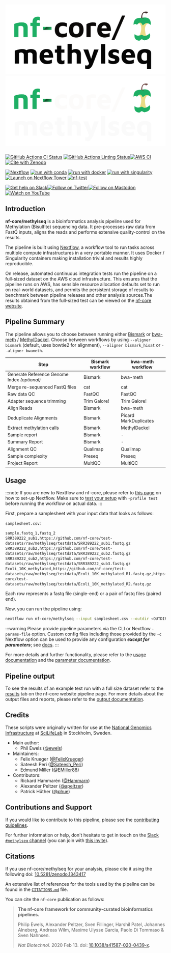 # ![nf-core/methylseq](docs/images/nf-core-methylseq_logo_light.png#gh-light-mode-only) ![nf-core/methylseq](docs/images/nf-core-methylseq_logo_dark.png#gh-dark-mode-only)

[![GitHub Actions CI Status](https://github.com/nf-core/methylseq/workflows/nf-core%20CI/badge.svg)](https://github.com/nf-core/methylseq/actions?query=workflow%3A%22nf-core+CI%22)
[![GitHub Actions Linting Status](https://github.com/nf-core/methylseq/workflows/nf-core%20linting/badge.svg)](https://github.com/nf-core/methylseq/actions?query=workflow%3A%22nf-core+linting%22)[![AWS CI](https://img.shields.io/badge/CI%20tests-full%20size-FF9900?labelColor=000000&logo=Amazon%20AWS)](https://nf-co.re/methylseq/results)[![Cite with Zenodo](http://img.shields.io/badge/DOI-10.5281/zenodo.1343417-1073c8?labelColor=000000)](https://doi.org/10.5281/zenodo.1343417)

[![Nextflow](https://img.shields.io/badge/nextflow%20DSL2-%E2%89%A523.04.0-23aa62.svg)](https://www.nextflow.io/)
[![run with conda](http://img.shields.io/badge/run%20with-conda-3EB049?labelColor=000000&logo=anaconda)](https://docs.conda.io/en/latest/)
[![run with docker](https://img.shields.io/badge/run%20with-docker-0db7ed?labelColor=000000&logo=docker)](https://www.docker.com/)
[![run with singularity](https://img.shields.io/badge/run%20with-singularity-1d355c.svg?labelColor=000000)](https://sylabs.io/docs/)
[![Launch on Nextflow Tower](https://img.shields.io/badge/Launch%20%F0%9F%9A%80-Nextflow%20Tower-%234256e7)](https://tower.nf/launch?pipeline=https://github.com/nf-core/methylseq)
[![nf-test](https://img.shields.io/badge/tested_with-nf--test-337ab7.svg)](https://github.com/askimed/nf-test)

[![Get help on Slack](http://img.shields.io/badge/slack-nf--core%20%23methylseq-4A154B?labelColor=000000&logo=slack)](https://nfcore.slack.com/channels/methylseq)[![Follow on Twitter](http://img.shields.io/badge/twitter-%40nf__core-1DA1F2?labelColor=000000&logo=twitter)](https://twitter.com/nf_core)[![Follow on Mastodon](https://img.shields.io/badge/mastodon-nf__core-6364ff?labelColor=FFFFFF&logo=mastodon)](https://mstdn.science/@nf_core)[![Watch on YouTube](http://img.shields.io/badge/youtube-nf--core-FF0000?labelColor=000000&logo=youtube)](https://www.youtube.com/c/nf-core)

## Introduction

**nf-core/methylseq** is a bioinformatics analysis pipeline used for Methylation (Bisulfite) sequencing data. It pre-processes raw data from FastQ inputs, aligns the reads and performs extensive quality-control on the results.

The pipeline is built using [Nextflow](https://www.nextflow.io), a workflow tool to run tasks across multiple compute infrastructures in a very portable manner. It uses Docker / Singularity containers making installation trivial and results highly reproducible.

On release, automated continuous integration tests run the pipeline on a full-sized dataset on the AWS cloud infrastructure. This ensures that the pipeline runs on AWS, has sensible resource allocation defaults set to run on real-world datasets, and permits the persistent storage of results to benchmark between pipeline releases and other analysis sources.The results obtained from the full-sized test can be viewed on the [nf-core website](https://nf-co.re/methylseq/results).

## Pipeline Summary

The pipeline allows you to choose between running either [Bismark](https://github.com/FelixKrueger/Bismark) or [bwa-meth](https://github.com/brentp/bwa-meth) / [MethylDackel](https://github.com/dpryan79/methyldackel).
Choose between workflows by using `--aligner bismark` (default, uses bowtie2 for alignment), `--aligner bismark_hisat` or `--aligner bwameth`.

| Step                                         | Bismark workflow | bwa-meth workflow     |
| -------------------------------------------- | ---------------- | --------------------- |
| Generate Reference Genome Index _(optional)_ | Bismark          | bwa-meth              |
| Merge re-sequenced FastQ files               | cat              | cat                   |
| Raw data QC                                  | FastQC           | FastQC                |
| Adapter sequence trimming                    | Trim Galore!     | Trim Galore!          |
| Align Reads                                  | Bismark          | bwa-meth              |
| Deduplicate Alignments                       | Bismark          | Picard MarkDuplicates |
| Extract methylation calls                    | Bismark          | MethylDackel          |
| Sample report                                | Bismark          | -                     |
| Summary Report                               | Bismark          | -                     |
| Alignment QC                                 | Qualimap         | Qualimap              |
| Sample complexity                            | Preseq           | Preseq                |
| Project Report                               | MultiQC          | MultiQC               |

## Usage

:::note
If you are new to Nextflow and nf-core, please refer to [this page](https://nf-co.re/docs/usage/installation) on how
to set-up Nextflow. Make sure to [test your setup](https://nf-co.re/docs/usage/introduction#how-to-run-a-pipeline)
with `-profile test` before running the workflow on actual data.
:::

First, prepare a samplesheet with your input data that looks as follows:

`samplesheet.csv`:

```csv
sample,fastq_1,fastq_2
SRR389222_sub1,https://github.com/nf-core/test-datasets/raw/methylseq/testdata/SRR389222_sub1.fastq.gz
SRR389222_sub2,https://github.com/nf-core/test-datasets/raw/methylseq/testdata/SRR389222_sub2.fastq.gz
SRR389222_sub2,https://github.com/nf-core/test-datasets/raw/methylseq/testdata/SRR389222_sub3.fastq.gz
Ecoli_10K_methylated,https://github.com/nf-core/test-datasets/raw/methylseq/testdata/Ecoli_10K_methylated_R1.fastq.gz,https://github.com/nf-core/test-datasets/raw/methylseq/testdata/Ecoli_10K_methylated_R2.fastq.gz
```

Each row represents a fastq file (single-end) or a pair of fastq files (paired end).

Now, you can run the pipeline using:

```bash
nextflow run nf-core/methylseq --input samplesheet.csv --outdir <OUTDIR> --genome GRCh37 -profile <docker/singularity/podman/shifter/charliecloud/conda/institute>
```

:::warning
Please provide pipeline parameters via the CLI or Nextflow `-params-file` option. Custom config files including those
provided by the `-c` Nextflow option can be used to provide any configuration _**except for parameters**_;
see [docs](https://nf-co.re/usage/configuration#custom-configuration-files).
:::

For more details and further functionality, please refer to the [usage documentation](https://nf-co.re/methylseq/usage) and the [parameter documentation](https://nf-co.re/methylseq/parameters).

## Pipeline output

To see the results of an example test run with a full size dataset refer to the [results](https://nf-co.re/methylseq/results) tab on the nf-core website pipeline page.
For more details about the output files and reports, please refer to the
[output documentation](https://nf-co.re/methylseq/output).

## Credits

These scripts were originally written for use at the [National Genomics Infrastructure](https://portal.scilifelab.se/genomics/) at [SciLifeLab](http://www.scilifelab.se/) in Stockholm, Sweden.

- Main author:
  - Phil Ewels ([@ewels](https://github.com/ewels/))
- Maintainers:
  - Felix Krueger ([@FelixKrueger](https://github.com/FelixKrueger))
  - Sateesh Peri ([@Sateesh_Peri](https://github.com/sateeshperi))
  - Edmund Miller ([@EMiller88](https://github.com/emiller88))
- Contributors:
  - Rickard Hammarén ([@Hammarn](https://github.com/Hammarn/))
  - Alexander Peltzer ([@apeltzer](https://github.com/apeltzer/))
  - Patrick Hüther ([@phue](https://github.com/phue/))

## Contributions and Support

If you would like to contribute to this pipeline, please see the [contributing guidelines](.github/CONTRIBUTING.md).

For further information or help, don't hesitate to get in touch on the [Slack `#methylseq` channel](https://nfcore.slack.com/channels/methylseq) (you can join with [this invite](https://nf-co.re/join/slack)).

## Citations

If you use nf-core/methylseq for your analysis, please cite it using the following doi: [10.5281/zenodo.1343417](https://doi.org/10.5281/zenodo.1343417)

An extensive list of references for the tools used by the pipeline can be found in the [`CITATIONS.md`](CITATIONS.md) file.

You can cite the `nf-core` publication as follows:

> **The nf-core framework for community-curated bioinformatics pipelines.**
>
> Philip Ewels, Alexander Peltzer, Sven Fillinger, Harshil Patel, Johannes Alneberg, Andreas Wilm, Maxime Ulysse Garcia, Paolo Di Tommaso & Sven Nahnsen.
>
> _Nat Biotechnol._ 2020 Feb 13. doi: [10.1038/s41587-020-0439-x](https://dx.doi.org/10.1038/s41587-020-0439-x).
